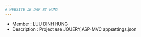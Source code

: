 ```yaml
---
# WEBSITE XE DAP BY HUNG
---
```

* Member : LUU DINH HUNG
* Description : Project use JQUERY,ASP-MVC 
appsettings.json
